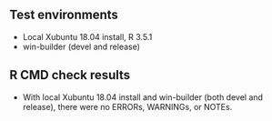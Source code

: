 ## Test environments

* Local Xubuntu 18.04 install, R 3.5.1
* win-builder (devel and release)

## R CMD check results

* With local Xubuntu 18.04 install and win-builder (both devel and
  release), there were no ERRORs, WARNINGs, or NOTEs.
